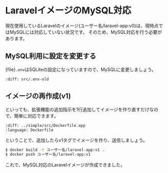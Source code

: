 # LaravelイメージのMySQL対応

現在使用しているLaravelのイメージ(ユーザー名/laravel-app:v0)は、現時点ではMySQLには対応していない状況です。
そのため、MySQL対応を行う必要があります。

## MySQL利用に設定を変更する

{file}`.env`はSQLiteの設定になっていますので、MySQLに変更しましょう。

```{literalinclude} src/.env
:diff: src/.env-old
```


## イメージの再作成(v1)

といっても、拡張機能の追加指示を1行追加してイメージを作り直すだけなので、簡単に対応できます。

```{literalinclude} ../simple/src/Dockerfile.app.v1
:diff: ../simple/src/Dockerfile.app
:language: Dockerfile
```

ということで、追加したらv1タグでイメージを作り、送信しましょう。

```bash
$ docker build -t ユーザー名/laravel-app:v1 .
$ docker push ユーザー名/laravel-app:v1
```

これで、MySQL対応のLaravelイメージが作成できました。

